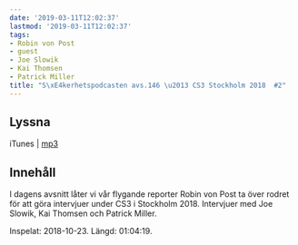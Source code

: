 ```yaml
---
date: '2019-03-11T12:02:37'
lastmod: '2019-03-11T12:02:37'
tags:
- Robin von Post
- guest
- Joe Slowik
- Kai Thomsen
- Patrick Miller
title: "S\xE4kerhetspodcasten avs.146 \u2013 CS3 Stockholm 2018  #2"
---
```

## Lyssna

iTunes \| [mp3](http://traffic.libsyn.com/sakerhetspodcasten/CS3STHLM2018_-_Joe_Slowik_Kai_Thomsen_Patrick_Miller.mp3)

## Innehåll

I dagens avsnitt låter vi vår flygande reporter Robin von Post ta över rodret för
att göra intervjuer under CS3 i Stockholm 2018. Intervjuer med Joe Slowik, Kai Thomsen
och Patrick Miller.

Inspelat: 2018-10-23. Längd: 01:04:19.

